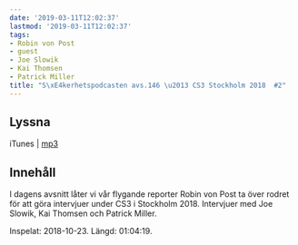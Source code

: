 ```yaml
---
date: '2019-03-11T12:02:37'
lastmod: '2019-03-11T12:02:37'
tags:
- Robin von Post
- guest
- Joe Slowik
- Kai Thomsen
- Patrick Miller
title: "S\xE4kerhetspodcasten avs.146 \u2013 CS3 Stockholm 2018  #2"
---
```

## Lyssna

iTunes \| [mp3](http://traffic.libsyn.com/sakerhetspodcasten/CS3STHLM2018_-_Joe_Slowik_Kai_Thomsen_Patrick_Miller.mp3)

## Innehåll

I dagens avsnitt låter vi vår flygande reporter Robin von Post ta över rodret för
att göra intervjuer under CS3 i Stockholm 2018. Intervjuer med Joe Slowik, Kai Thomsen
och Patrick Miller.

Inspelat: 2018-10-23. Längd: 01:04:19.

